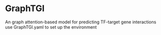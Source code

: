 # GraphTGI
An graph attention-based model for predicting TF-target gene interactions
use GraphTGI.yaml to set up the environment

